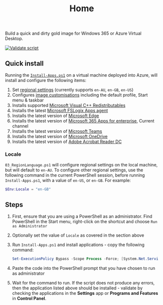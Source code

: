 ﻿---
title: Home
summary: Build a quick and dirty image for Windows 365
authors:
    - Aaron Parker
---
Build a quick and dirty gold image for Windows 365 or Azure Virtual Desktop.

[![Validate script](https://github.com/aaronparker/w365/actions/workflows/validate-script.yml/badge.svg)](https://github.com/aaronparker/w365/actions/workflows/validate-script.yml)

## Quick install

Running the [`Install-Apps.ps1`](Install-Apps.ps1) on a virtual machine deployed into Azure, will install and configure the following items:

1. Set [regional settings](https://github.com/aaronparker/packer/blob/main/build/common/03_RegionLanguage.ps1) (currently supports `en-AU`, `en-GB`, `en-US`)
2. Configures [image customisations](https://stealthpuppy.com/image-customise) including the default profile, Start menu & taskbar
3. Installs supported [Microsoft Visual C++ Redistributables](https://vcredist.com/)
4. Installs the latest [Microsoft FSLogix Apps agent](https://github.com/aaronparker/packer/blob/main/build/rds/08_MicrosoftFSLogixApps.ps1)
5. Installs the latest version of [Microsoft Edge](https://github.com/aaronparker/packer/blob/main/build/rds/09_MicrosoftEdge.ps1)
6. Installs the latest version of [Microsoft 365 Apps for enterprise](https://github.com/aaronparker/packer/blob/main/build/rds/10_Microsoft365Apps.ps1), Current channel
7. Installs the latest version of [Microsoft Teams](https://github.com/aaronparker/packer/blob/main/build/rds/11_MicrosoftTeams.ps1)
8. Installs the latest version of [Microsoft OneDrive](https://github.com/aaronparker/packer/blob/main/build/rds/12_MicrosoftOneDrive.ps1)
9. Installs the latest version of [Adobe Acrobat Reader DC](https://github.com/aaronparker/packer/blob/main/build/rds/39_AdobeAcrobatReaderDC.ps1)

### Locale

`03_RegionLanguage.ps1` will configure regional settings on the local machine, but will default to `en-AU`. To configure other regional settings, use the following command in the current PowerShell session, before running `Install-Apps.ps1`, with a value of `en-US`, or `en-GB`. For example:

```powershell title="Set locale" linenums="1"
$Env:Locale = "en-GB"
```

## Steps

1. First, ensure that you are using a PowerShell as an administrator. Find PowerShell in the Start menu, right-click on the shortcut and choose `Run as Administrator`
2. Optionally set the value of `Locale` as covered in the section above
3. Run `Install-Apps.ps1` and install applications - copy the following command:

    ```powershell title="Run Install-Apps.ps1" linenums="1"
    Set-ExecutionPolicy Bypass -Scope Process -Force; [System.Net.ServicePointManager]::SecurityProtocol = [System.Net.ServicePointManager]::SecurityProtocol -bor 3072; iex ((New-Object System.Net.WebClient).DownloadString('https://raw.githubusercontent.com/aaronparker/w365/main/Install-Apps.ps1'))
    ```

4. Paste the code into the PowerShell prompt that you have chosen to run as administrator
5. Wait for the command to run. If the script does not produce any errors, then the application listed above should be installed - validate by checking the applications in the **Settings** app or **Programs and Features** in **Control Panel**.
